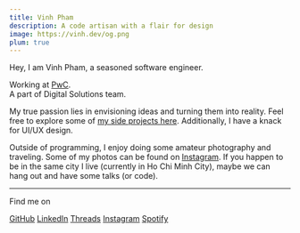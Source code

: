 ```yaml
---
title: Vinh Pham
description: A code artisan with a flair for design
image: https://vinh.dev/og.png
plum: true
---
```


Hey, I am Vinh Pham, a seasoned software engineer.

Working at [PwC](https://pwc.com/).<br>
A part of Digital Solutions team.<br>

My true passion lies in envisioning ideas and turning them into reality. Feel free to explore some of [my side projects here](/projects). Additionally, I have a knack for UI/UX design.

Outside of programming, I enjoy doing some amateur photography and traveling. Some of my photos can be found on [Instagram](https://www.instagram.com/vinh.phm). If you happen to be in the same city I live (currently in Ho Chi Minh City), maybe we can hang out and have some talks (or code).

<div flex-auto />

***

Find me on

<p flex="~ gap-3 wrap" class="mt--2!">
  <a href="https://github.com/vinhphm" target="_blank"><span op75 i-simple-icons-github /> GitHub</a>
  <a href="https://www.linkedin.com/in/vinhphm/" target="_blank"><span op75 i-simple-icons-linkedin /> LinkedIn</a>
  <a href="https://www.threads.net/@vinh.phm" target="_blank"><span op75 i-fa6-brands-threads /> Threads</a>
  <a href="https://www.instagram.com/vinh.phm" target="_blank"><span op75 i-simple-icons-instagram /> Instagram</a>
  <a href="https://open.spotify.com/user/ozy5u927y3y4xj2lss3sh26j4?si=1567653669df4908" target="_blank"><span op75 i-simple-icons-spotify /> Spotify</a>
</p>
